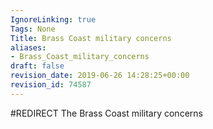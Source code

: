 ```yaml
---
IgnoreLinking: true
Tags: None
Title: Brass Coast military concerns
aliases:
- Brass_Coast_military_concerns
draft: false
revision_date: 2019-06-26 14:28:25+00:00
revision_id: 74587
---
```


#REDIRECT The Brass Coast military concerns